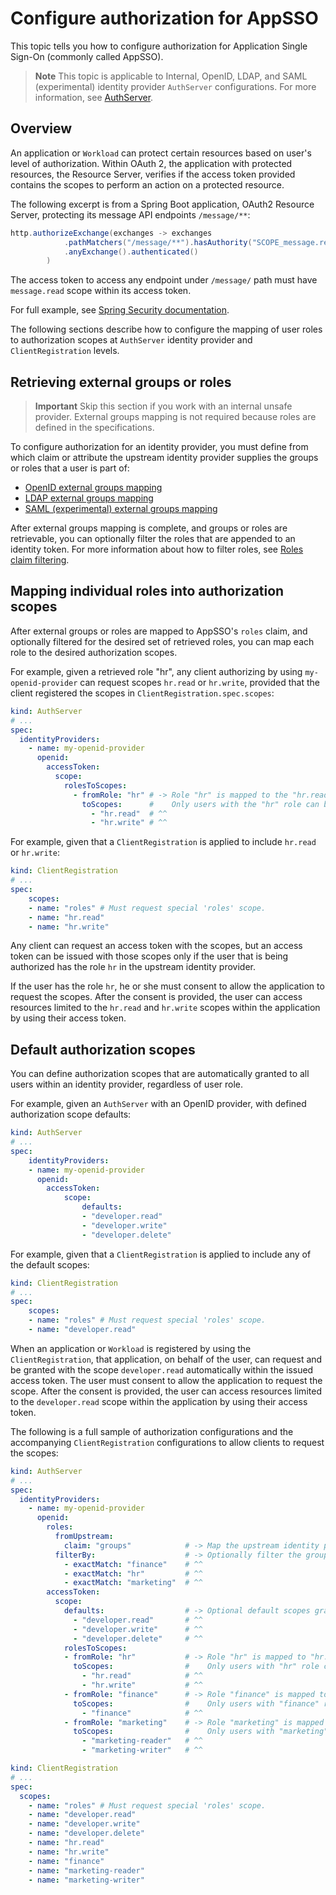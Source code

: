 # Configure authorization for AppSSO

This topic tells you how to configure authorization for Application Single Sign-On 
(commonly called AppSSO). 

> **Note** This topic is applicable to Internal, OpenID, LDAP, and SAML (experimental) identity provider
> `AuthServer` configurations. For more information, see [AuthServer](../../reference/api/authserver.hbs.md).

## Overview

An application or `Workload` can protect certain resources based on user's level 
of authorization. Within OAuth 2, the application with protected resources, the 
Resource Server, verifies if the access token provided contains the scopes to perform
an action on a protected resource.

The following excerpt is from a Spring Boot application, OAuth2 Resource Server, 
protecting its message API endpoints `/message/**`:

```java
http.authorizeExchange(exchanges -> exchanges
			.pathMatchers("/message/**").hasAuthority("SCOPE_message.read")
			.anyExchange().authenticated()
        )
```

The access token to access any endpoint under `/message/` path must have `message.read` 
scope within its access token.

For full example, see [Spring Security documentation](https://docs.spring.io/spring-security/reference/servlet/oauth2/resource-server/jwt.html#oauth2resourceserver-jwt-sansboot).

The following sections describe how to configure the mapping of user roles to 
authorization scopes at `AuthServer` identity provider and `ClientRegistration` levels.

## <a id="external-groups-roles"></a> Retrieving external groups or roles

> **Important** Skip this section if you work with an internal unsafe provider. 
> External groups mapping is not required because roles are defined in the specifications.

To configure authorization for an identity provider, you must define from which claim or attribute the
upstream identity provider supplies the groups or roles that a user is part of:

- [OpenID external groups mapping](identity-providers.md#openid-external-groups-mapping)
- [LDAP external groups mapping](identity-providers.md#ldap-external-groups-mapping)
- [SAML (experimental) external groups mapping](identity-providers.md#openid-external-groups-mapping)

After external groups mapping is complete, and groups or roles are retrievable, you can optionally
filter the roles that are appended to an identity token. 
For more information about how to filter roles, see [Roles claim filtering](./identity-providers.md#roles-filtering).

## <a id="individual-roles"></a> Mapping individual roles into authorization scopes

After external groups or roles are mapped to AppSSO's `roles` claim, 
and optionally filtered for the desired set of retrieved roles, 
you can map each role to the desired authorization scopes.

For example, given a retrieved role "hr", any client authorizing by using `my-openid-provider` can request scopes
`hr.read` or `hr.write`, provided that the client registered the scopes in `ClientRegistration.spec.scopes`:

```yaml
kind: AuthServer
# ...
spec:
  identityProviders:
    - name: my-openid-provider
      openid:
        accessToken:
          scope:
            rolesToScopes:
              - fromRole: "hr" # -> Role "hr" is mapped to the "hr.read" and "hr.write" scopes.
                toScopes:      #    Only users with the "hr" role can be issued access token with these scopes.
                  - "hr.read"  # ^^
                  - "hr.write" # ^^
```

For example, given that a `ClientRegistration` is applied to include `hr.read` or `hr.write`:

```yaml
kind: ClientRegistration
# ...
spec:
    scopes:
    - name: "roles" # Must request special 'roles' scope.
    - name: "hr.read"
    - name: "hr.write"
```

Any client can request an access token with the scopes, but an access token can 
be issued with those scopes only if the user that is being authorized has the role `hr` in the upstream identity provider.

If the user has the role `hr`, he or she must consent to allow the application to request the scopes.
After the consent is provided, the user can access resources limited to the `hr.read` and `hr.write` scopes within
the application by using their access token.

## <a id='default-scopes'></a> Default authorization scopes

You can define authorization scopes that are automatically granted to all users within an identity provider, regardless
of user role.

For example, given an `AuthServer` with an OpenID provider, with defined authorization scope defaults:

```yaml
kind: AuthServer
# ...
spec:
    identityProviders:
    - name: my-openid-provider
      openid:
        accessToken:
            scope:
                defaults:
                - "developer.read"
                - "developer.write"
                - "developer.delete"
```

For example, given that a `ClientRegistration` is applied to include any of the default scopes:

```yaml
kind: ClientRegistration
# ...
spec:
    scopes:
    - name: "roles" # Must request special 'roles' scope.
    - name: "developer.read"
```

When an application or `Workload` is registered by using the `ClientRegistration`, 
that application, on behalf of the user, can request and be granted with the scope 
`developer.read` automatically within the issued access token. 
The user must consent to allow the application to request the scope. 
After the consent is provided, the user can access resources limited to the 
`developer.read` scope within the application by using their access token.

The following is a full sample of authorization configurations and the accompanying 
`ClientRegistration` configurations to allow clients to request the scopes:

```yaml
kind: AuthServer
# ...
spec:
  identityProviders:
    - name: my-openid-provider
      openid:
        roles:
          fromUpstream:
            claim: "groups"            # -> Map the upstream identity provider's external groups or roles claim.
          filterBy:                    # -> Optionally filter the groups or roles retrieved from identity provider.
            - exactMatch: "finance"    # ^^
            - exactMatch: "hr"         # ^^
            - exactMatch: "marketing"  # ^^
        accessToken:
          scope:
            defaults:                  # -> Optional default scopes granted to any user within the identity provider.
              - "developer.read"       # ^^
              - "developer.write"      # ^^
              - "developer.delete"     # ^^
            rolesToScopes:
            - fromRole: "hr"           # -> Role "hr" is mapped to "hr.read", "hr.write" scopes.
              toScopes:                #    Only users with "hr" role can be issued access token with these scopes.
                - "hr.read"            # ^^
                - "hr.write"           # ^^
            - fromRole: "finance"      # -> Role "finance" is mapped to "finance" scope.
              toScopes:                #    Only users with "finance" role can be issued an access token with this scope.
                - "finance"            # ^^
            - fromRole: "marketing"    # -> Role "marketing" is mapped to "marketing-reader", "marketing-writer" scopes.
              toScopes:                #    Only users with "marketing" role can be issued an access token with these scopes.
                - "marketing-reader"   # ^^
                - "marketing-writer"   # ^^
```

```yaml
kind: ClientRegistration
# ...
spec:
  scopes:
    - name: "roles" # Must request special 'roles' scope.
    - name: "developer.read"
    - name: "developer.write"
    - name: "developer.delete"
    - name: "hr.read"
    - name: "hr.write"
    - name: "finance"
    - name: "marketing-reader"
    - name: "marketing-writer"
```
